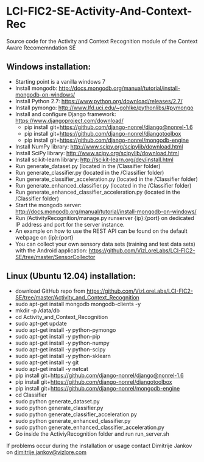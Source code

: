 # LCI-FIC2-SE-Activity-And-Context-Rec
Source code for the Activity and Context Recognition module of the Context Aware Recomemndation SE

## Windows installation:
- Starting point is a vanilla windows 7
- Install mongodb: http://docs.mongodb.org/manual/tutorial/install-mongodb-on-windows/
- Install Python 2.7: https://www.python.org/download/releases/2.7/
- Install pymongo: http://www.lfd.uci.edu/~gohlke/pythonlibs/#pymongo
- Install and configure Django framework: https://www.djangoproject.com/download/
  -   pip install git+https://github.com/django-nonrel/django@nonrel-1.6
  -   pip install git+https://github.com/django-nonrel/djangotoolbox
  -   pip install git+https://github.com/django-nonrel/mongodb-engine
- Install NumPy library: http://www.scipy.org/scipylib/download.html
- Install SciPy library: http://www.scipy.org/scipylib/download.html
- Install scikit-learn library: http://scikit-learn.org/dev/install.html
- Run generate_dataset.py (located in the /Classifier folder)
- Run generate_classifier.py (located in the /Classifier folder)
- Run generate_classifier_acceleration.py (located in the /Classifier folder)
- Run generate_enhanced_classifier.py (located in the /Classifier folder)
- Run generate_enhanced_classifier_acceleration.py (located in the /Classifier folder)
- Start the mongodb server: http://docs.mongodb.org/manual/tutorial/install-mongodb-on-windows/
- Run /ActivityRecognition/manage.py runserver {ip}:{port} on dedicated IP address and port for the server instance.
- An example on how to use the REST API can be found on the default webpage on {ip}:{port}
- You can collect your own sensory data sets (training and test data sets) with the Android application: https://github.com/VizLoreLabs/LCI-FIC2-SE/tree/master/SensorCollector

## Linux (Ubuntu 12.04) installation:

- download GitHub repo from https://github.com/VizLoreLabs/LCI-FIC2-SE/tree/master/Activity_and_Context_Recognition 
- sudo apt-get install mongodb mongodb-clients -y
- mkdir -p /data/db
- cd Activity_and_Context_Recognition
- sudo apt-get update
- sudo apt-get install -y python-pymongo
- sudo apt-get install -y python-pip
- sudo apt-get install -y python-numpy
- sudo apt-get install -y python-scipy
- sudo apt-get install -y python-sklearn
- sudo apt-get install -y git
- sudo apt-get install -y netcat
- pip install git+https://github.com/django-nonrel/django@nonrel-1.6
- pip install git+https://github.com/django-nonrel/djangotoolbox
- pip install git+https://github.com/django-nonrel/mongodb-engine
- cd Classifier
- sudo python generate_dataset.py
- sudo python generate_classifier.py
- sudo python generate_classifier_acceleration.py
- sudo python generate_enhanced_classifier.py
- sudo python generate_enhanced_classifier_acceleration.py
- Go inside the ActiviyRecognition folder and run run_server.sh

If problems occur during the installation or usage contact Dimitrije Jankov on dimitrije.jankov@vizlore.com
